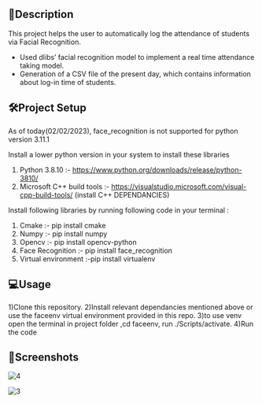 

## 📝Description
  This project helps the user to automatically log the attendance of students via Facial Recognition.
-	Used dlibs’ facial recognition model to implement a real time attendance taking model.
-	Generation of a CSV file of the present day, which contains information about log-in time of students.

## 🛠Project Setup
As of today(02/02/2023), face_recognition is not supported for python version 3.11.1

Install a lower python version in your system to install these libraries 
1) Python 3.8.10             :- https://www.python.org/downloads/release/python-3810/
2) Microsoft C++ build tools :- https://visualstudio.microsoft.com/visual-cpp-build-tools/
   (install C++ DEPENDANCIES)

Install following libraries by running following code in your terminal :
1) Cmake            :- pip install cmake
2) Numpy            :- pip install numpy
3) Opencv           :- pip install opencv-python
4) Face Recognition :- pip install face_recognition
5) Virtual environment :-pip install virtualenv

## 💻Usage
1)Clone this repository.
2)Install relevant dependancies mentioned above or use the faceenv virtual environment provided in this repo.
3)to use venv open the terminal in project folder ,cd faceenv, run ./Scripts/activate.
4)Run the code

## 📱Screenshots
![4](https://github.com/Dhruv-Sapra/Automatic_attendance/assets/111555972/c19673d4-7dd8-4ab8-806a-4ce3a9fba749)

![3](https://github.com/Dhruv-Sapra/Automatic_attendance/assets/111555972/b8ffac8b-8cba-431f-a581-6fd73ccd9a39)


